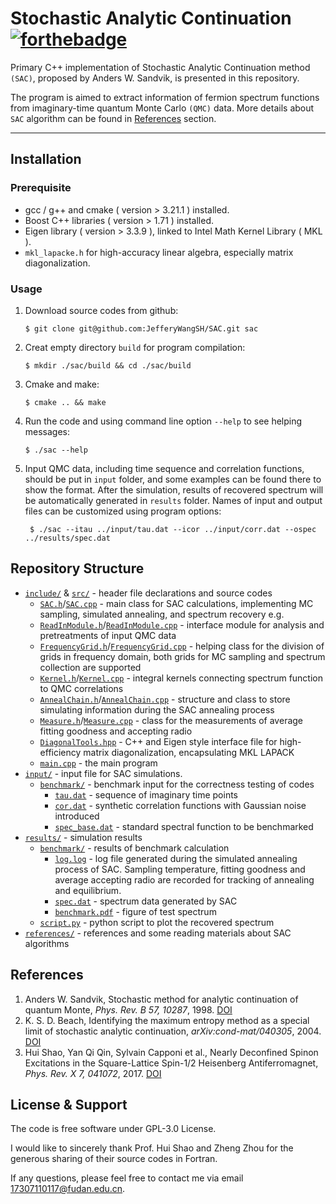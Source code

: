 # Stochastic Analytic Continuation [![forthebadge](https://forthebadge.com/images/badges/works-on-my-machine.svg)](https://forthebadge.com)


Primary C++ implementation of Stochastic Analytic Continuation method `(SAC)`,
proposed by Anders W. Sandvik, is presented in this repository. 

The program is aimed to extract information of fermion spectrum functions from imaginary-time quantum Monte Carlo `(QMC)` data. 
More details about `SAC` algorithm can be found in [References](#references) section. 

---

## Installation ##

### Prerequisite ###
* gcc / g++ and cmake ( version > 3.21.1 ) installed.
* Boost C++ libraries ( version > 1.71 ) installed.
* Eigen library ( version > 3.3.9 ), linked to Intel Math Kernel Library ( MKL ).
* `mkl_lapacke.h` for high-accuracy linear algebra, especially matrix diagonalization.

### Usage ###
1. Download source codes from github:
    ``` shell
    $ git clone git@github.com:JefferyWangSH/SAC.git sac
    ```
2. Creat empty directory `build` for program compilation:
    ``` shell
    $ mkdir ./sac/build && cd ./sac/build
    ```
3. Cmake and make:
    ``` shell
    $ cmake .. && make
    ```
4. Run the code and using command line option `--help` to see helping messages:
    ``` shell
    $ ./sac --help
    ```
5. Input QMC data, including time sequence and correlation functions, should be put in `input` folder,
   and some examples can be found there to show the format. 
   After the simulation, results of recovered spectrum will be automatically generated in `results` folder.
   Names of input and output files can be customized using program options:
   ``` shell
    $ ./sac --itau ../input/tau.dat --icor ../input/corr.dat --ospec ../results/spec.dat
   ```


## Repository Structure ##
* [`include/`](include) & [`src/`](src) - header file declarations and source codes 
  * [`SAC.h`](include/SAC.h)/[`SAC.cpp`](src/SAC.cpp) 
    \- main class for SAC calculations, implementing MC sampling, simulated annealing, and spectrum recovery e.g.
  * [`ReadInModule.h`](include/ReadInModule.h)/[`ReadInModule.cpp`](src/ReadInModule.cpp)
    \- interface module for analysis and pretreatments of input QMC data
  * [`FrequencyGrid.h`](include/FrequencyGrid.h)/[`FrequencyGrid.cpp`](src/FrequencyGrid.cpp)
    \- helping class for the division of grids in frequency domain, both grids for MC sampling and spectrum collection are supported
  * [`Kernel.h`](include/Kernel.h)/[`Kernel.cpp`](src/Kernel.cpp)
    \- integral kernels connecting spectrum function to QMC correlations
  * [`AnnealChain.h`](include/AnnealChain.h)/[`AnnealChain.cpp`](src/AnnealChain.cpp)
    \- structure and class to store simulating information during the SAC annealing process
  * [`Measure.h`](include/Measure.h)/[`Measure.cpp`](src/Measure.cpp)
    \- class for the measurements of average fitting goodness and accepting radio
  * [`DiagonalTools.hpp`](src/DiagonalTools.hpp) 
    \- C++ and Eigen style interface file for high-efficiency matrix diagonalization, encapsulating MKL LAPACK
  * [`main.cpp`](src/main.cpp) 
    \- the main program
* [`input/`](input) - input file for SAC simulations.
  * [`benchmark/`](input/benchmark) - benchmark input for the correctness testing of codes
      * [`tau.dat`](input/benchmark/tau.dat) 
        \- sequence of imaginary time points
      * [`cor.dat`](input/benchmark/cor.dat) 
        \- synthetic correlation functions with Gaussian noise introduced
      * [`spec_base.dat`](input/benchmark/spec_base.dat)
        \- standard spectral function to be benchmarked
* [`results/`](results) - simulation results
  * [`benchmark/`](results/benchmark) - results of benchmark calculation
    * [`log.log`](results/benchmark/log.log) 
      \- log file generated during the simulated annealing process of SAC. 
      Sampling temperature, fitting goodness and average accepting radio are recorded for tracking of annealing and equilibrium.
    * [`spec.dat`](results/benchmark/spec.dat) 
      \- spectrum data generated by SAC
    * [`benchmark.pdf`](results/benchmark/benchmark.pdf) - figure of test spectrum
  * [`script.py`](results/script.py)
      \- python script to plot the recovered spectrum
* [`references/`](references) - references and some reading materials about SAC algorithms


## References ##
<span id="reference"></span>

1. Anders W. Sandvik, 
   Stochastic method for analytic continuation of quantum Monte, 
   *Phys. Rev. B 57, 10287*, 1998. [DOI](https://doi.org/10.1103/PhysRevB.57.10287)
2. K. S. D. Beach, 
   Identifying the maximum entropy method as a special limit of stochastic analytic continuation,
   *arXiv:cond-mat/040305*, 2004. [DOI](http://arxiv.org/abs/cond-mat/0403055)  
3. Hui Shao, Yan Qi Qin, Sylvain Capponi et al.,
   Nearly Deconfined Spinon Excitations in the Square-Lattice Spin-1/2 Heisenberg Antiferromagnet,
   *Phys. Rev. X 7, 041072*, 2017. [DOI](https://link.aps.org/doi/10.1103/PhysRevX.7.041072)


## License & Support ##

The code is free software under GPL-3.0 License.

I would like to sincerely thank Prof. Hui Shao and Zheng Zhou for the generous sharing of their source codes in Fortran.

If any questions, please feel free to contact me via email 17307110117@fudan.edu.cn.
